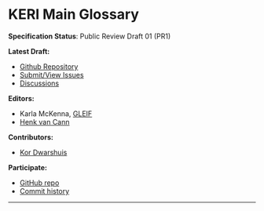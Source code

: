 KERI Main Glossary 
==================

**Specification Status**: Public Review Draft 01 (PR1)

**Latest Draft:**

* [Github Repository](https://github.com/henkvancann/vlei-glossary)
* [Submit/View Issues](https://github.com/henkvancann/vlei-glossary/issues)
* [Discussions](https://github.com/henkvancann/vlei-glossary/discussions)

**Editors:**

- Karla McKenna, [GLEIF](https://www.gleif.org)
- [Henk van Cann](https://github.com/henkvancann)

**Contributors:**
- [Kor Dwarshuis](https://github.com/kordwarshuis/)


**Participate:**

- [GitHub repo](https://github.com/henkvancann/vlei-glossary)
- [Commit history](https://github.com/henkvancann/vlei-glossary/commits/main)

------------------------------------
